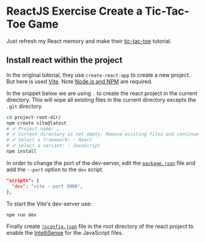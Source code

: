 # ReactJS Exercise Create a Tic-Tac-Toe Game

Just refresh my React memory and make their [tic-tac-toe](https://reactjs.org/tutorial/tutorial.html) tutorial.

## Install react within the project

In the original tutorial, they use `create-react-app` to create a new project. But here is used [Vite](https://vitejs.dev/). Note [Node.js and NPM](https://wiki.metalevel.tech/wiki/Node.js_Getting_Started) are required.

In the snippet below we are using `.` to create the react project in the current directory. This will wipe all existing files in the current directory excepts the `.git` directory.

```bash
cd project-root-dir/
npm create vite@latest
# ✔ Project name: … .
# ✔ Current directory is not empty. Remove existing files and continue? … yes
# ✔ Select a framework: › React
# ✔ Select a variant: › JavaScript
npm install
```

In order to change the port of the dev-server, edit the [`package.json`](package.json) file and add the `--port` option to the `dev` script.

```json
"scripts": {
  "dev": "vite --port 3000",
},
```

To start the Vite's dev-server use:

```bash
npm run dev
```

Finally create [`jsconfig.json`](jsconfig.json) file in the root directory of the react project to enable the [IntelliSense](https://code.visualstudio.com/docs/languages/javascript#_intellisense) for the JavaScript files.
